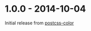 # 1.0.0 - 2014-10-04

Initial release from [postcss-color](https://github.com/postcss/postcss-color)
